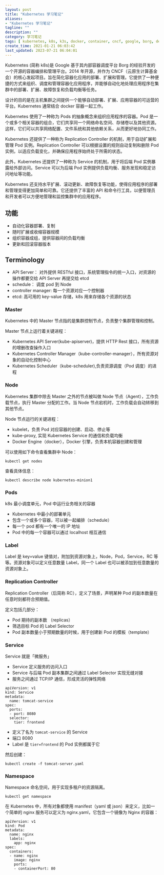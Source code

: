 ```yaml
---
layout: post
title: "Kubernetes 学习笔记"
aliases:
- "Kubernetes 学习笔记"
tagline: ""
description: ""
category: 学习笔记
tags: [ kubernetes, k8s, k3s, docker, container, cncf, google, borg, deployment, ]
create_time: 2021-01-21 06:03:42
last_updated: 2023-07-21 06:04:01
---
```


Kubernetes (简称 k8s)是 Google 基于其内部容器调度平台 Borg 的经验开发的一个开源的容器编排和管理平台。2014 年开源，并作为 CNCF（云原生计算基金会）的核心发起项目。旨在简化容器化应用的部署、扩展和管理。它提供了一种便捷的方式来组织、调度和管理容器化应用程序，并能够自动化地处理应用程序在集群中的部署、扩展、故障恢复和负载均衡等任务。

设计的目的是在主机集群之间提供一个能够自动部署、扩展、应用容器的可运营的平台。Kubernetes 通常结合 docker 容器一起工作。

Kubernetes 使用了一种称为 Pods 的抽象概念来组织应用程序的容器。Pod 是一个或多个相关容器的组合，它们共享同一个网络命名空间、存储卷以及其他资源。这样，它们可以共享网络配置、文件系统和其他依赖关系，从而更好地协同工作。

Kubernetes 还提供了一种称为 Replication Controller 的机制，用于自动扩展和管理 Pod 实例。Replication Controller 可以根据设置的规则自动复制和删除 Pod 实例，以适应负载变化，并确保应用程序始终处于所需的状态。

此外，Kubernetes 还提供了一种称为 Service 的机制，用于将后端 Pod 实例暴露给外部访问。Service 可以为后端 Pod 实例提供负载均衡、服务发现和稳定访问地址等功能。

Kubernetes 还支持水平扩展、滚动更新、故障恢复等功能，使得应用程序的部署和管理变得更加简单和可靠。它还提供了丰富的 API 和命令行工具，以便管理员和开发者可以方便地管理和监控集群中的应用程序。

## 功能

- 自动化容器部署、复制
- 随时扩展或收缩容器规模
- 组织容器成组，提供容器间的负载均衡
- 更新和回滚容器版本

## Terminology

- API Server： 对外提供 RESTful 接口，系统管理指令的统一入口，对资源的操作都要交给 API Server 再提交给 etcd
- schedule： 调度 pod 到 Node
- controller manager: 每一个资源对应一个控制器
- etcd: 高可用的 key-value 存储，k8s 用来存储各个资源的状态

### Master

Kubernetes 中的 Master 节点指的是集群控制节点，负责整个集群管理和控制。

Master 节点上运行着关键进程：

- Kubernetes API Server(kube-apiserver)，提供 HTTP Rest 接口，所有资源的增删改查操作入口
- Kubernetes Controller Manager（kube-controller-manager），所有资源对象的自动化控制中心
- Kubernetes Scheduler（kube-scheduler),负责资源调度（Pod 调度）的进程

### Node

Kubernetes 集群中除去 Master 之外的节点被叫做 Node 节点（Agent），工作负载节点，执行 Master 分配的工作。当 Node 节点宕机时，工作负载会自动转移到其他节点。

Node 节点运行的关键进程：

- kubelet，负责 Pod 对应容器的创建、启动、停止等
- kube-proxy, 实现 Kubernetes Service 的通信和负载均衡
- Docker Engine（docker），Docker 引擎，负责本机容器创建和管理

可以使用如下命令查看集群中 Node：

    kubectl get nodes

查看具体信息：

    kubectl describe node kubernetes-minion1

### Pods

k8s 最小调度单元，Pod 中运行业务相关的容器

- Kubernetes 中最小的部署单元
- 包含一个或多个容器，可以被一起编排（schedule）
- 每一个 pod 都有一个唯一的 IP 地址
- Pod 中的每一个容器可以通过 localhost 相互通信

### Label

Label 是 key=value 键值对，附加到资源对象上，Node，Pod，Service，RC 等等。资源对象可以定义任意数量 Label，同一个 Label 也可以被添加到任意数量的资源对象上。

### Replication Controller

Replication Controller（后简称 RC），定义了场景，声明某种 Pod 的副本数量在任意时刻都符合预期值。

定义包括几部分：

- Pod 期待的副本数 （replicas）
- 筛选目标 Pod 的 Label Selector
- Pod 副本数量小于预期数量的时候，用于创建新 Pod 的模板（template）

### Service

Service 就是「微服务」

- Service 定义服务的访问入口
- Service 与后端 Pod 副本集群之间通过 Label Selector 实现无缝对接
- 服务之间通过 TCP/IP 通信，形成灵活的弹性网络

```
apiVersion: v1
kind: Service
metadata:
  name: tomcat-service
spec:
  ports:
  - port: 8080
  selector:
    tier: frontend
```

- 定义了名为 `tomcat-service` 的 Service
- 端口 8080
- Label 是 `tier=frontend` 的 Pod 实例都属于它

然后创建：

    kubectl create -f tomcat-server.yaml

### Namespace

Namespace 命名空间，用于实现多租户的资源隔离。

    kubectl get namespace

在 Kubernetes 中，所有对象都使用 manifest（yaml 或 json）来定义，比如一个简单的 nginx 服务可以定义为 nginx.yaml，它包含一个镜像为 Nginx 的容器：

```
apiVersion: v1
kind: Pod
metadata:
  name: nginx
  labels:
    app: nginx
spec:
  containers:
  - name: nginx
    image: nginx
    ports:
    - containerPort: 80
```
